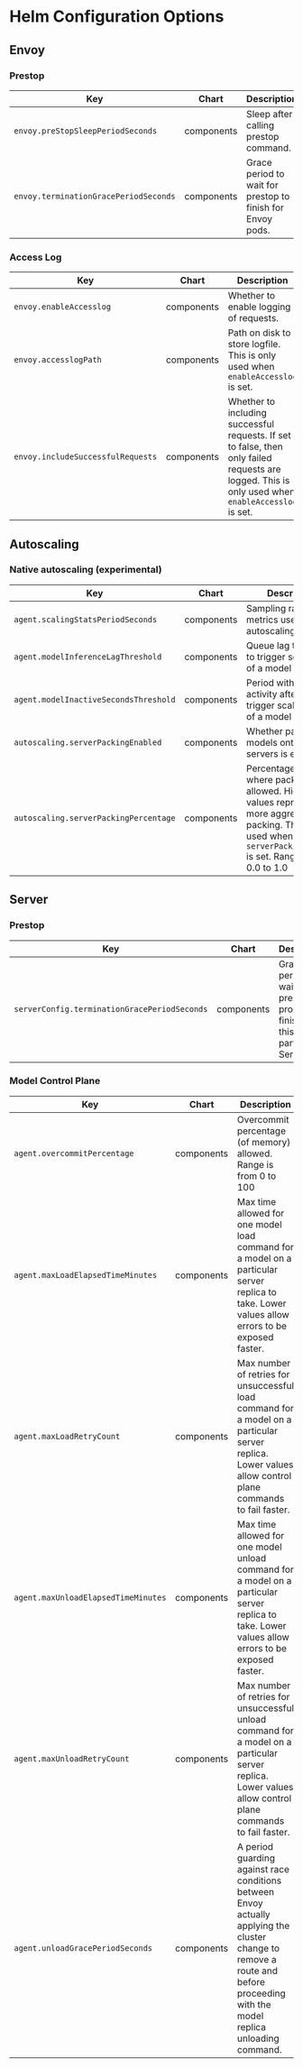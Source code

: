 # Helm Configuration Options

## Envoy

### Prestop

| Key | Chart | Description | Default
| --- | --- | --- | --- |
| `envoy.preStopSleepPeriodSeconds` | components | Sleep after calling prestop command. | 30 |
| `envoy.terminationGracePeriodSeconds` | components | Grace period to wait for prestop to finish for Envoy pods. | 120 |

### Access Log

| Key | Chart | Description | Default
| --- | --- | --- | --- |
| `envoy.enableAccesslog` | components | Whether to enable logging of requests. | true |
| `envoy.accesslogPath` | components | Path on disk to store logfile. This is only used when `enableAccesslog` is set. | /tmp/envoy-accesslog.txt |
| `envoy.includeSuccessfulRequests` | components | Whether to including successful requests. If set to false, then only failed requests are logged. This is only used when `enableAccesslog` is set.  | false |

## Autoscaling

### Native autoscaling (experimental)

| Key | Chart | Description | Default
| --- | --- | --- | --- |
| `agent.scalingStatsPeriodSeconds` | components | Sampling rate for metrics used for autoscaling. | 20 |
| `agent.modelInferenceLagThreshold` | components | Queue lag threshold to trigger scaling up of a model replica. | 30 |
| `agent.modelInactiveSecondsThreshold` | components | Period with no activity after which to trigger scaling down of a model replica. | 600 |
| `autoscaling.serverPackingEnabled` | components | Whether packing of models onto fewer servers is enabled. | false |
| `autoscaling.serverPackingPercentage` | components | Percentage of events where packing is allowed. Higher values represent more aggressive packing. This is only used when `serverPackingEnabled` is set. Range is from 0.0 to 1.0 | 0.0 |


## Server

### Prestop

| Key | Chart | Description | Default
| --- | --- | --- | --- |
| `serverConfig.terminationGracePeriodSeconds` | components | Grace period to wait for prestop process to finish for this particular Server pod. | 120 |


### Model Control Plane

| Key | Chart | Description | Default
| --- | --- | --- | --- |
| `agent.overcommitPercentage` | components | Overcommit percentage (of memory) allowed. Range is from 0 to 100 | 10 |
| `agent.maxLoadElapsedTimeMinutes` | components | Max time allowed for one model load command for a model on a particular server replica to take. Lower values allow errors to be exposed faster.  | 120 |
| `agent.maxLoadRetryCount` | components | Max number of retries for unsuccessful load command for a model on a particular server replica. Lower values allow control plane commands to fail faster.  | 5 |
| `agent.maxUnloadElapsedTimeMinutes` | components | Max time allowed for one model unload command for a model on a particular server replica to take. Lower values allow errors to be exposed faster.  | 15 |
| `agent.maxUnloadRetryCount` | components | Max number of retries for unsuccessful unload command for a model on a particular server replica. Lower values allow control plane commands to fail faster.  | 5 |
| `agent.unloadGracePeriodSeconds` | components | A period guarding against race conditions between Envoy actually applying the cluster change to remove a route and before proceeding with the model replica unloading command.  | 2 |